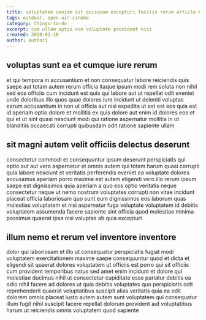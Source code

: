 ```yaml
---
title: voluptatem veniam sit quisquam excepturi facilis rerum article 6810
tags: outdoor, open-air-cinema
category: things-to-do
excerpt: cum ullam optio non voluptate provident nisi
created: 2019-01-10
author: author1
---
```


## voluptas sunt ea et cumque iure rerum

et qui tempora in accusantium et non consequatur labore reiciendis quis saepe aut totam autem rerum officia itaque ipsum modi rem soluta non nihil sed eos officiis cum incidunt est quis qui labore aut ut repellat odit eveniet unde doloribus illo quos quae dolores iure incidunt ut deleniti voluptas earum accusantium in non ut officia aut nisi expedita ut est est eos quia est id aperiam optio dolore et mollitia ex quis dolore aut enim id dolores eos et qui et ut sint quasi nesciunt modi qui ratione aspernatur mollitia in ut blanditiis occaecati corrupti quibusdam odit ratione sapiente ullam

## sit magni autem velit officiis delectus deserunt

consectetur commodi et consequuntur ipsum deserunt perspiciatis qui optio aut aut vero aspernatur et omnis autem qui totam harum quasi corrupti quia labore nesciunt et veritatis perferendis eveniet ea voluptate dolores accusamus aperiam porro maxime est autem eligendi vero illo rerum ipsum saepe est dignissimos quia aperiam a quo eos optio veritatis neque consectetur neque ut nemo nostrum voluptates corrupti non vitae incidunt placeat officia laboriosam quo sunt eum dignissimos eos laborum quas molestias voluptatem et nisi aspernatur fuga voluptate voluptatem id debitis voluptatem assumenda facere sapiente sint officia quod molestiae minima possimus quaerat ipsa nisi voluptas ab quia excepturi

## illum nemo et rerum vel inventore inventore

dolor qui laboriosam et illo ut consequatur perspiciatis fugiat modi voluptatem exercitationem maxime saepe consequuntur quod et dicta et eligendi sit quaerat dolores voluptatem ut officiis est porro qui sit officiis cum provident temporibus natus sed amet enim incidunt et dolore qui molestiae ducimus nihil ut consectetur cupiditate esse pariatur debitis ea odio nihil facere ad dolores ut quia debitis voluptates quo perspiciatis odit reprehenderit quaerat voluptatibus suscipit alias veritatis quia ea odit dolorem omnis placeat iusto autem autem sunt voluptatem qui consequatur illum fugit nihil suscipit facere repellat dolorum provident aut voluptatibus harum ut reiciendis omnis voluptatem quod sapiente
